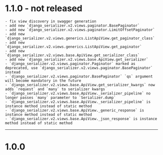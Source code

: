 # 1.1.0 - not released
    - fix view discovery in swagger generation
    - add new `django_serializer.v2.views.paginator.BasePaginator`
    - add new `django_serializer.v2.views.paginator.LimitOffsetPaginator`
    - add new `django_serializer.v2.views.generics.ListApiView.get_paginator_class`
    - add new `django_serializer.v2.views.generics.ListApiView.get_paginator`
    - add new `django_serializer.v2.views.base.ApiView.get_serializer_class`
    - add new `django_serializer.v2.views.base.ApiView.get_serializer`
    - `django_serializer.v2.views.paginator.Paginator` marked as deprecated, use `django_serializer.v2.views.paginator.BasePaginator` instead
    - `django_serializer.v2.views.paginator.BasePaginator` `qs` argument will become mandatory in the future
    - `django_serializer.v2.views.base.ApiView.get_serializer_kwargs` now adds `request` and `many` to serializer kwargs 
    - `django_serializer.v2.views.base.ApiView._serializer_pipeline` no longer passes `many` parameter to `Serializer.dump`
    - `django_serializer.v2.views.base.ApiView._serializer_pipeline` is instance method instead of static method
    - `django_serializer.v2.views.base.ApiView._generic_response` is instance method instead of static method
    - `django_serializer.v2.views.base.ApiView._json_response` is instance method instead of static method
---
# 1.0.0
